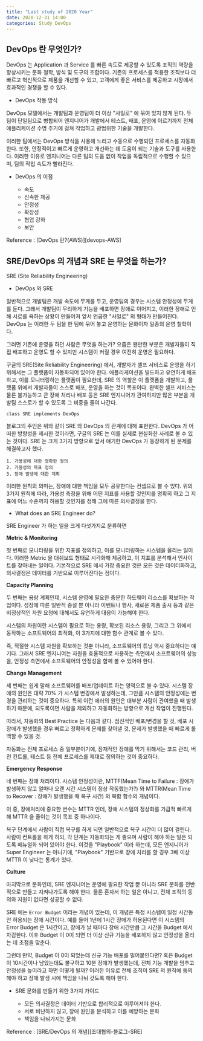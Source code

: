 ```yaml
---
title: "Last study of 2020 Year"
date: 2020-12-31 14:00
categories: Study DevOps
---
```


## DevOps 란 무엇인가?

DevOps 는 Application 과 Service 를 빠른 속도로 제공할 수 있도록 조직의 역량을 향상시키는 문화 철학, 방식 및 도구의 조합이다. 기존의 프로세스를 적용한 조직보다 더 빠르고 혁신적으로 제품을 개선할 수 있고, 고객에게 좋은 서비스를 제공하고 시장에서 효과적인 경쟁을 할 수 있다.

- DevOps 작동 방식

DevOps 모델에서는 개발팀과 운영팀이 더 이상 "사일로" 에 묶여 있지 않게 된다. 두 팀이 단일팀으로 병합되어 엔지니어가 개발에서 테스트, 배포, 운영에 이르기까지 전체 애플리케이션 수명 주기에 걸쳐 작업하고 광범위한 기술을 개발한다.

이러한 팀에서는 DevOps 방식을 사용해 느리고 수동으로 수행되던 프로세스를 자동화한다. 또한, 안정적이고 빠르게 운영하고 개선하는 데 도움이 되는 기술과 도구를 사용한다. 이러한 이유로 엔지니어는 다른 팀의 도움 없이 작업을 독립적으로 수행할 수 있으며, 팀의 작업 속도가 빨라진다.

- DevOps 의 이점

	- 속도
	- 신속한 제공
	- 안정성
	- 확장성
	- 협업 강화
	- 보안

Reference : [DevOps 란?(AWS)][devops-AWS]

## SRE/DevOps 의 개념과 SRE 는 무엇을 하는가?

SRE (Site Reliability Engineering)

- DevOps 와 SRE

일반적으로 개발팀은 개발 속도에 무게를 두고, 운영팀의 경우는 시스템 안정성에 무게를 둔다. 그래서 개발팀이 무리하게 기능을 배포하면 장애로 이어지고, 이러한 장애로 인해 서로를 욕하는 상황이 만들어져 앞서 언급한 "사일로" 의 형태가 만들어진다. DevOps 는 이러한 두 팀을 한 팀에 묶어 놓고 운영하는 문화이자 일종의 운영 철학이다.

그러면 기존에 운영을 하던 사람은 무엇을 하는가? 요즘은 왠만한 부분은 개발자들이 직접 배포하고 운영도 할 수 있지만 시스템이 커질 경우 여전히 운영은 필요하다.

구글의 SRE(Site Reliability Engineering) 에서, 개발자가 셀프 서비스로 운영을 하기 위해서는 그 플랫폼이 자동화되어 있어야 한다. 애플리케이션을 빌드하고 유연하게 배포하고, 이를 모니터링하는 플랫폼이 필요한데, SRE 의 역할은 이 플랫폼을 개발하고, 플랫폼 위에서 개발자들이 스스로 배포, 운영을 하는 것이 목표이다. 완벽한 셀프 서비스는 물론 불가능하고 큰 장애 처리나 배포 등은 SRE 엔지니어가 관여하지만 많은 부분을 개발팀 스스로가 할 수 있도록 그 비중을 줄여 나간다.

`class SRE implements DevOps`

블로그의 주인은 위와 같이 SRE 와 DevOps 의 관계에 대해 표현한다. DevOps 가 어떠한 방향성을 제시한 것이라면, 구글의 SRE 는 이를 실제로 현실화한 사례로 볼 수 있는 것이다. SRE 는 크게 3가지 방향으로 앞서 얘기한 DevOps 가 등장하게 된 문제를 해결하고자 했다.

	1. 가용성에 대한 명확한 정의
	2. 가용성의 목표 정의
	3. 장애 발생에 대한 계획

이러한 원칙의 의미는, 장애에 대한 책임을 모두 공유한다는 컨셉으로 볼 수 있다. 위의 3가지 원칙에 따라, 가용성 측정을 위해 어떤 지표를 사용할 것인지를 명확히 하고 그 지표에 어느 수준까지 허용할 것인지를 정해 그에 따른 의사결정을 한다.

- What does an SRE Engineer do?

SRE Engineer 가 하는 일을 크게 다섯가지로 분류하면

**Metric & Monitoring**

첫 번째로 모니터링을 위한 지표를 정의하고, 이를 모니터링하는 시스템을 올리는 일이다. 이러한 Metric 을 대쉬보드 형태로 시각화해 제공하고, 이 지표를 분석해서 인사이트를 찾아내는 일이다. 기본적으로 SRE 에서 가장 중요한 것은 모든 것은 데이터화하고, 의사결정은 데이터를 기반으로 이루어진다는 점이다.

**Capacity Planning**

두 번째는 용량 계획인데, 시스템 운영에 필요한 충분한 하드웨어 리소스를 확보하는 작업이다. 성장에 따른 일반적 증설 뿐 아니라 이벤트나 행사, 새로운 제품 출시 등과 같은 비정상적인 자원 요청에 대해서도 유연하게 대응이 가능해야 한다.

시스템의 자원이란 시스템이 필요로 하는 용량, 확보된 리소스 용량, 그리고 그 위에서 동작하는 소프트웨어의 최적화, 이 3가지에 대한 함수 관계로 볼 수 있다.

즉, 적절한 시스템 자원을 확보하는 것뿐 아니라, 소프트웨어의 튜닝 역시 중요하다는 얘기다. 그래서 SRE 엔지니어는 자원을 효율적으로 사용하는 측면에서 소프트웨어의 성능을, 안정성 측면에서 소프트웨어의 안정성을 함꼐 볼 수 있어야 한다.

**Change Management**

세 번째는 쉽게 말해 소프트웨어를 배포/업데이트 하는 영역으로 볼 수 있다. 시스템 장애의 원인은 대략 70% 가 시스템 변경에서 발생하는데, 그만큼 시스템의 안정성에는 변경을 관리하는 것이 중요하다. 특히 이런 에러의 원인은 대부분 사람이 관여했을 때 발생하기 때문에, 되도록이면 사람을 제외하고 자동화하는 방향으로 개선 작업이 진행된다.

따라서, 자동화의 Best Practice 는 다음과 같다. 점진적인 배포/변경을 할 것, 배포 시 장애가 발생했을 경우 빠르고 정확하게 문제를 찾아낼 것, 문제가 발생했을 때 빠르게 롤백할 수 있을 것.

자동화는 전체 프로세스 중 일부분이기에, 잠재적인 장애를 막기 위해서는 코드 관리, 버전 컨트롤, 테스트 등 전체 프로세스를 제대로 정의하는 것이 중요하다.

**Emergency Response**

네 번째는 장애 처리이다. 시스템 안정성이란, MTTF(Mean Time to Failure : 장애가 발생하지 않고 얼마나 오랜 시간 시스템이 정상 작동했는가?) 와 MTTR(Mean Time to Recover : 장애가 발생했을 때 복구 시간) 의 복합 함수의 개념이다.

이 중, 장애처리에 중요한 변수는 MTTR 인데, 장애 시스템의 정상화를 가급적 빠르게 해 MTTR 을 줄이는 것이 목표 중 하나이다.

복구 단계에서 사람이 직접 복구를 하게 되면 일반적으로 복구 시간이 더 많이 걸린다. 사람이 컨트롤을 하게 하되, 각 단계는 자동화되는 게 좋으며 사람이 해야 하는 일은 되도록 메뉴얼화 되어 있어야 한다. 이것을 "Playbook" 이라 하는데, 모든 엔지니어가 Super Engineer 는 아니기에, "Playbook" 기반으로 장애 처리를 할 경우 3배 이상 MTTR 이 낮다는 통계가 있다.

**Culture**

마지막으로 문화인데, SRE 엔지니어는 운영에 필요한 작업 뿐 아니라 SRE 문화를 전반적으로 만들고 지켜나가도록 해야 한다. 물론 혼자서 하는 일은 아니고, 전체 조직의 동의와 지원이 없다면 성공할 수 없다.

SRE 에는 `Error Budget` 이라는 개념이 있는데, 이 개념은 특정 시스템이 일정 시간동안 허용되는 장애 시간이다. 예를 들어 1년에 1시간 장애가 허용된다면 이 시스템의 Error Budget 은 1시간이고, 장애가 날 때마다 장애 시간만큼 그 시간을 Budget 에서 차감한다. 이후 Budget 이 0이 되면 더 이상 신규 기능을 배포하지 않고 안정성을 올리는 데 초점을 맞춘다.

그런데 만약, Budget 이 0이 되었는데 신규 기능 배포를 밀어붙인다면? 혹은 Budget 이 10시간이나 남았는데도 불구하고 10분 장애가 발생했는데, 전체 기능 개발을 멈추고 안정성을 높이라고 하면 어떻게 될까? 이러한 이유로 전체 조직이 SRE 의 원칙에 동의해야 하고 장애 발생 시에 책임을 나눠 갖도록 해야 한다.

- SRE 문화를 만들기 위한 3가지 가이드

	* 모든 의사결정은 데이터 기반으로 합리적으로 이루어져야 한다.
	* 서로 비난하지 않고, 장애 원인을 분석하고 이를 예방하는 문화
	* 책임을 나눠가지는 문화

Reference : [SRE/DevOps 의 개념][조대협의-블로그-SRE]

